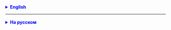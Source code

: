 <details style="margin-top: 16px">
  <summary style="cursor: pointer; color: blue;"><b>English</b></summary>

## 1 Pizza Eating Contest

We are hosting a pizza eating contest with a group of 5 to 8 participants. Each participant takes part in the contest and consumes a random number of pizza slices, ranging from 0 to 6. We need to analyze the contest results and determine the following:

1. **Number of Consumed Slices:** Determine how many pizza slices each participant consumed.

2. **Winner:** Identify which participant ate the highest number of pizza slices and became the contest's winner.

3. **Second and Third Place:** Determine the participants who secured the second and third place in the contest.

4. **Used Pizzas:** Calculate the total number of pizzas used for the contest, considering that each pizza was divided into 8 slices.

5. **Unconsumed Slices:** Determine how many pizza slices remained unconsumed after the contest ended.

6. **Awards:** Award prizes to the top three participants as follows: the first-place winner receives a gold medal and a certificate for a free pizza, the second-place winner receives a silver medal and a certificate for a 50% discount on the next pizza, and the third-place winner receives a bronze medal and a certificate for a 25% discount on the next pizza.

## Task 2

There are 6 participants in a pizza eating contest. There are a total of 25 pizza slices available. Participants are offered pizza one by one, and each participant eats 1 pizza slice per round.

The task is to determine:

- Who among the participants won the contest, meaning who ate the last pizza slice.
- How many rounds were required to complete the contest, assuming all participants eat 1 pizza slice per round.
- Which participant ate the second-to-last pizza slice.

</details>

<hr>

<details style="margin-top: 16px">
  <summary style="cursor: pointer; color: blue;"><b>На русском</b></summary>

## 1 Конкурс по съеданию пиццы

У нас проводится конкурс по съеданию пиццы с участием группы из 5 до 8 человек. Каждый участник принимает участие в
конкурсе и съедает случайное количество кусков пиццы, которое может быть от 0 до 6. Нам нужно провести анализ
результатов конкурса и определить следующее:

1. **Количество съеденных кусков:** Необходимо определить, сколько кусков пиццы съел каждый участник.

2. **Победитель:** Определить, кто из участников съел наибольшее количество кусков пиццы и стал победителем конкурса.

3. **Второе и третье место:** Определить участников, занявших второе и третье место в конкурсе.

4. **Использованные пиццы:** Рассчитать общее количество пицц, которые были использованы для конкурса, учитывая, что
   каждая пицца была разрезана на 8 кусков.

5. **Не съеденные куски:** Определить, сколько кусков пиццы осталось несъеденными после завершения конкурса.

6. **Награды:** Вручить награды победителям с первого по третье место в соответствии с призами: первому месту - золотую
   медаль и сертификат на бесплатную пиццу, второму месту - серебряную медаль и сертификат на скидку 50% на следующую
   пиццу, третьему месту - бронзовую медаль и сертификат на скидку 25% на следующую пиццу.

## Задача 2

Дано 6 участников конкурса по съеданию пиццы. Всего имеется 25 кусков пиццы. Участникам предлагается пицца по очереди, и
каждый участник съедает 1 кусок пиццы за круг.

Задача состоит в том, чтобы определить:

- Кто из участников победил в конкурсе, то есть кто съел последний кусок пиццы.
- Сколько кругов потребовалось для завершения конкурса, при условии, что все участники поедают по одному куску пиццы за
  круг.
- Какой из участников съел предпоследний кусок пиццы.

</details>
